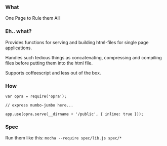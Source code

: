 ### What

One Page to Rule them All


### Eh.. what?

Provides functions for serving and building html-files for single page applications.

Handles such tedious things as concatenating, compressing and compiling files before putting them into the html file.

Supports coffeescript and less out of the box.


### How

    var opra = require('opra');

    // express mumbo-jumbo here...

    app.use(opra.serve(__dirname + '/public', { inline: true }));


### Spec

Run them like this: `mocha --require spec/lib.js spec/*`